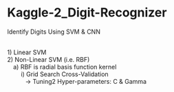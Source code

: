 # Kaggle-2_Digit-Recognizer
Identify Digits Using SVM &amp; CNN


</br>1) Linear SVM
</br>2) Non-Linear SVM (i.e. RBF)
 </br>&emsp;a) RBF is radial basis function kernel
</br>&emsp;&emsp; i) Grid Search Cross-Validation
</br>&emsp;&emsp;&emsp;-> Tuning2 Hyper-parameters: C & Gamma
 
